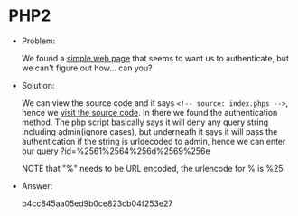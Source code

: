 # PHP2

* Problem:

  We found a [simple web page](https://2013.picoctf.com/problems/php2/) that seems to want us to authenticate, but we can't figure out how... can you? 

* Solution:

  We can view the source code and it says `<!-- source: index.phps -->`, hence we [visit the source code](https://2013.picoctf.com/problems/php2/index.phps). In there we found the authentication method. The php script basically says it will deny any query string including admin(ignore cases), but underneath it says it will pass the authentication if the string is urldecoded to admin, hence we can enter our query ?id=%2561%2564%256d%2569%256e

  NOTE that "%" needs to be URL encoded, the urlencode for % is %25

* Answer:
  
  b4cc845aa05ed9b0ce823cb04f253e27 

